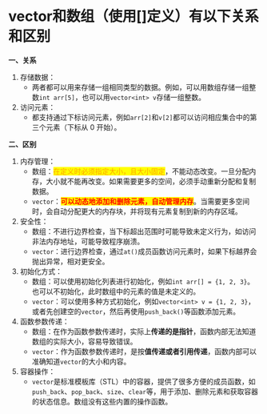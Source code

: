 # vector和数组（使用\[]定义）有以下关系和区别

**一、关系**

1. 存储数据：
   * 两者都可以用来存储一组相同类型的数据。例如，可以用数组存储一组整数`int arr[5]`，也可以用`vector<int> v`存储一组整数。
2. 访问元素：
   * 都支持通过下标访问元素，例如`arr[2]`和`v[2]`都可以访问相应集合中的第三个元素（下标从 0 开始）。

**二、区别**

1. 内存管理：
   * 数组：<mark style="color:orange;">在定义时必须指定大小，且大小固定</mark>，不能动态改变。一旦分配内存，大小就不能再改变。如果需要更多的空间，必须手动重新分配和复制数据。
   * `vector`：<mark style="color:red;">**可以动态地添加和删除元素，自动管理内存**</mark>。当需要更多空间时，会自动分配更大的内存块，并将现有元素复制到新的内存区域。
2. 安全性：
   * 数组：不进行边界检查，当下标超出范围时可能导致未定义行为，如访问非法内存地址，可能导致程序崩溃。
   * `vector`：进行边界检查，通过`at()`成员函数访问元素时，如果下标越界会抛出异常，相对更安全。
3. 初始化方式：
   * 数组：可以使用初始化列表进行初始化，例如`int arr[] = {1, 2, 3}`。也可以不初始化，此时数组中的元素的值是未定义的。
   * `vector`：可以使用多种方式初始化，例如`vector<int> v = {1, 2, 3}`，或者先创建空的`vector`，然后再使用`push_back()`等函数添加元素。
4. 函数参数传递：
   * 数组：在作为函数参数传递时，实际上**传递的是指针**，函数内部无法知道数组的实际大小，容易导致错误。
   * `vector`：作为函数参数传递时，是按**值传递或者引用传递**，函数内部可以准确知道`vector`的大小和内容。
5. 容器操作：
   * `vector`是标准模板库（STL）中的容器，提供了很多方便的成员函数，如`push_back`、`pop_back`、`size`、`clear`等，用于添加、删除元素和获取容器的状态信息。数组没有这些内置的操作函数。

